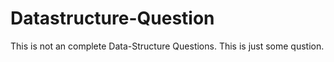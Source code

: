 # Datastructure-Question
This is not an complete Data-Structure Questions. This is just some qustion. 
